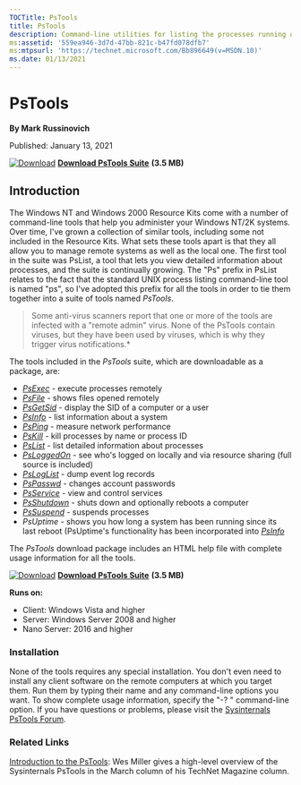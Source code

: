 ```yaml
--- 
TOCTitle: PsTools
title: PsTools
description: Command-line utilities for listing the processes running on local or remote computers, running processes, rebooting computers, and more.
ms:assetid: '559ea946-3d7d-47bb-821c-b47fd078dfb7'
ms:mtpsurl: 'https://technet.microsoft.com/Bb896649(v=MSDN.10)'
ms.date: 01/13/2021
---
```


PsTools
=======

**By Mark Russinovich**

Published: January 13, 2021

[![Download](/media/landing/sysinternals/download_sm.png)](https://download.sysinternals.com/files/PSTools.zip) [**Download PsTools Suite**](https://download.sysinternals.com/files/PSTools.zip) **(3.5 MB)**


## Introduction

The Windows NT and Windows 2000 Resource Kits come with a number of
command-line tools that help you administer your Windows NT/2K systems.
Over time, I've grown a collection of similar tools, including some not
included in the Resource Kits. What sets these tools apart is that they
all allow you to manage remote systems as well as the local one. The
first tool in the suite was PsList, a tool that lets you view detailed
information about processes, and the suite is continually growing. The
"Ps" prefix in PsList relates to the fact that the standard UNIX process
listing command-line tool is named "ps", so I've adopted this prefix for
all the tools in order to tie them together into a suite of tools named
*PsTools*.

> Some anti-virus scanners report that one or more of the tools are infected with a "remote admin" virus. None of the PsTools contain viruses, but they have been used by viruses, which is why they trigger virus notifications.*

The tools included in the *PsTools* suite, which are downloadable as a
package, are:

-   [*PsExec*](psexec.md) -
    execute processes remotely
-   [*PsFile*](psfile.md) -
    shows files opened remotely
-   [*PsGetSid*](psgetsid.md) -
    display the SID of a computer or a user
-   [*PsInfo*](psinfo.md) -
    list information about a system
-   [*PsPing*](psping.md) -
    measure network performance
-   [*PsKill*](pskill.md) -
    kill processes by name or process ID
-   [*PsList*](pslist.md) -
    list detailed information about processes
-   [*PsLoggedOn*](psloggedon.md) -
    see who's logged on locally and via resource sharing (full source is
    included)
-   [*PsLogList*](psloglist.md) -
    dump event log records
-   [*PsPasswd*](pspasswd.md) -
    changes account passwords
-   [*PsService*](psservice.md) -
    view and control services
-   [*PsShutdown*](psshutdown.md) -
    shuts down and optionally reboots a computer
-   [*PsSuspend*](pssuspend.md) -
    suspends processes
-   *PsUptime* - shows you how long a system has been running since its
    last reboot (PsUptime's functionality has been incorporated into
    [*PsInfo*](psinfo.md)

The *PsTools* download package includes an HTML help file with complete
usage information for all the tools.

[![Download](/media/landing/sysinternals/download_sm.png)](https://download.sysinternals.com/files/PSTools.zip) [**Download PsTools Suite**](https://download.sysinternals.com/files/PSTools.zip) **(3.5 MB)**

**Runs on:**  
  - Client: Windows Vista and higher
  - Server: Windows Server 2008 and higher
  - Nano Server: 2016 and higher

### Installation
None of the tools requires any special installation. You don't even need to install any client software on the remote computers at which you target them. Run them by typing their name and any command-line options you want. To show complete usage information, specify the "-? " command-line option.
If you have questions or problems, please visit the [Sysinternals PsTools Forum](https://forum.sysinternals.com/forum_topics.asp?FID=8).

### Related Links
[Introduction to the PsTools](https://technet.microsoft.com/library/2007.03.desktopfiles.aspx): Wes Miller gives a high-level overview of the Sysinternals PsTools in the March column of his TechNet Magazine column.
